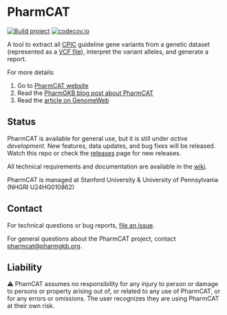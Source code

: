 # PharmCAT

[![Build project](https://github.com/PharmGKB/PharmCAT/actions/workflows/build.yml/badge.svg)](https://github.com/PharmGKB/PharmCAT/actions/workflows/build.yml)
[![codecov.io](https://codecov.io/github/PharmGKB/PharmCAT/coverage.svg?branch=main)](https://codecov.io/github/PharmGKB/PharmCAT?branch=main)

A tool to extract all [CPIC](https://cpicpgx.org) guideline gene variants from a genetic dataset (represented as a [VCF file](https://github.com/samtools/hts-specs#variant-calling-data-files)), interpret the variant alleles, and generate a report.

For more details:

1. Go to [PharmCAT website](https://pharmcat.org)
2. Read the [PharmGKB blog post about PharmCAT](http://pharmgkb.blogspot.com/2016/04/pharmacogenomics-clinical-annotation.html)
3. Read the [article on GenomeWeb](https://www.genomeweb.com/molecular-diagnostics/researchers-hope-pharmcat-tool-will-help-improve-clinical-implementation)

## Status

PharmCAT is available for general use, but it is still under _active development_. New features, data updates, and bug fixes will be released. Watch this repo or check the [releases](../../releases) page for new releases.

All technical requirements and documentation are available in the [wiki](../../wiki).

PharmCAT is managed at Stanford University & University of Pennsylvania (NHGRI U24HG010862)


## Contact

For technical questions or bug reports, [file an issue](https://github.com/PharmGKB/PharmCAT/issues).

For general questions about the PharmCAT project, contact [pharmcat@pharmgkb.org](mailto:pharmcat@pharmgkb.org).


## Liability

:warning: PhamCAT assumes no responsibility for any injury to person or damage to persons or property arising out of, or related to any use of PharmCAT, or for any errors or omissions. The user recognizes they are using PharmCAT at their own risk.
